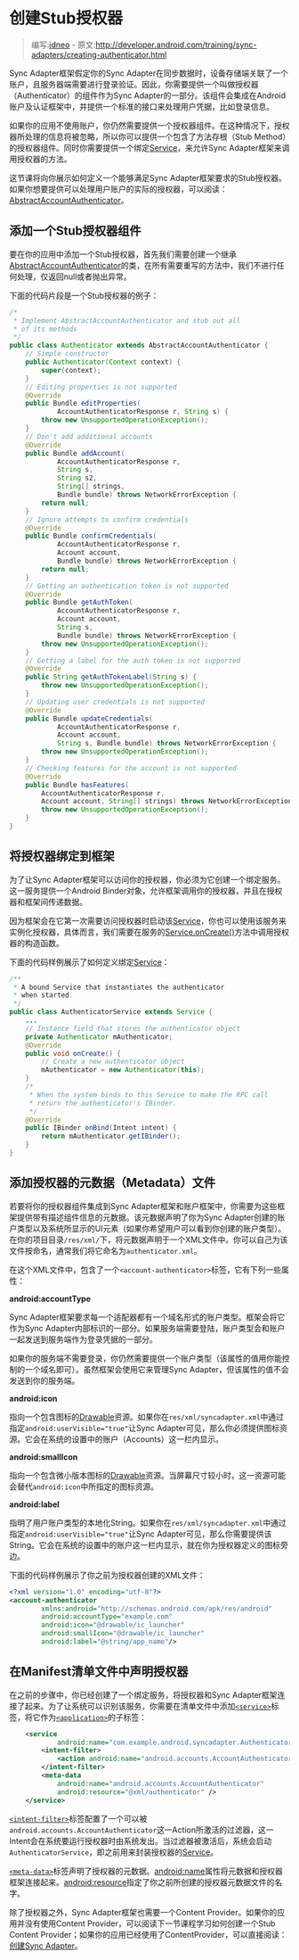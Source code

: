 # 创建Stub授权器

> 编写:[jdneo](https://github.com/jdneo) - 原文:<http://developer.android.com/training/sync-adapters/creating-authenticator.html>

Sync Adapter框架假定你的Sync Adapter在同步数据时，设备存储端关联了一个账户，且服务器端需要进行登录验证。因此，你需要提供一个叫做授权器（Authenticator）的组件作为Sync Adapter的一部分。该组件会集成在Android账户及认证框架中，并提供一个标准的接口来处理用户凭据，比如登录信息。

如果你的应用不使用账户，你仍然需要提供一个授权器组件。在这种情况下，授权器所处理的信息将被忽略，所以你可以提供一个包含了方法存根（Stub Method）的授权器组件。同时你需要提供一个绑定[Service](http://developer.android.com/reference/android/app/Service.html)，来允许Sync Adapter框架来调用授权器的方法。

这节课将向你展示如何定义一个能够满足Sync Adapter框架要求的Stub授权器。如果你想要提供可以处理用户账户的实际的授权器，可以阅读：[AbstractAccountAuthenticator](http://developer.android.com/reference/android/accounts/AbstractAccountAuthenticator.html)。

## 添加一个Stub授权器组件

要在你的应用中添加一个Stub授权器，首先我们需要创建一个继承[AbstractAccountAuthenticator](http://developer.android.com/reference/android/accounts/AbstractAccountAuthenticator.html)的类，在所有需要重写的方法中，我们不进行任何处理，仅返回null或者抛出异常。

下面的代码片段是一个Stub授权器的例子：

```java
/*
 * Implement AbstractAccountAuthenticator and stub out all
 * of its methods
 */
public class Authenticator extends AbstractAccountAuthenticator {
    // Simple constructor
    public Authenticator(Context context) {
        super(context);
    }
    // Editing properties is not supported
    @Override
    public Bundle editProperties(
            AccountAuthenticatorResponse r, String s) {
        throw new UnsupportedOperationException();
    }
    // Don't add additional accounts
    @Override
    public Bundle addAccount(
            AccountAuthenticatorResponse r,
            String s,
            String s2,
            String[] strings,
            Bundle bundle) throws NetworkErrorException {
        return null;
    }
    // Ignore attempts to confirm credentials
    @Override
    public Bundle confirmCredentials(
            AccountAuthenticatorResponse r,
            Account account,
            Bundle bundle) throws NetworkErrorException {
        return null;
    }
    // Getting an authentication token is not supported
    @Override
    public Bundle getAuthToken(
            AccountAuthenticatorResponse r,
            Account account,
            String s,
            Bundle bundle) throws NetworkErrorException {
        throw new UnsupportedOperationException();
    }
    // Getting a label for the auth token is not supported
    @Override
    public String getAuthTokenLabel(String s) {
        throw new UnsupportedOperationException();
    }
    // Updating user credentials is not supported
    @Override
    public Bundle updateCredentials(
            AccountAuthenticatorResponse r,
            Account account,
            String s, Bundle bundle) throws NetworkErrorException {
        throw new UnsupportedOperationException();
    }
    // Checking features for the account is not supported
    @Override
    public Bundle hasFeatures(
        AccountAuthenticatorResponse r,
        Account account, String[] strings) throws NetworkErrorException {
        throw new UnsupportedOperationException();
    }
}
```

## 将授权器绑定到框架

为了让Sync Adapter框架可以访问你的授权器，你必须为它创建一个绑定服务。这一服务提供一个Android Binder对象，允许框架调用你的授权器，并且在授权器和框架间传递数据。

因为框架会在它第一次需要访问授权器时启动该[Service](http://developer.android.com/reference/android/app/Service.html)，你也可以使用该服务来实例化授权器，具体而言，我们需要在服务的[Service.onCreate()](http://developer.android.com/reference/android/app/Service.html#onCreate())方法中调用授权器的构造函数。

下面的代码样例展示了如何定义绑定[Service](http://developer.android.com/reference/android/app/Service.html)：

```java
/**
 * A bound Service that instantiates the authenticator
 * when started.
 */
public class AuthenticatorService extends Service {
    ...
    // Instance field that stores the authenticator object
    private Authenticator mAuthenticator;
    @Override
    public void onCreate() {
        // Create a new authenticator object
        mAuthenticator = new Authenticator(this);
    }
    /*
     * When the system binds to this Service to make the RPC call
     * return the authenticator's IBinder.
     */
    @Override
    public IBinder onBind(Intent intent) {
        return mAuthenticator.getIBinder();
    }
}
```

## 添加授权器的元数据（Metadata）文件

若要将你的授权器组件集成到Sync Adapter框架和账户框架中，你需要为这些框架提供带有描述组件信息的元数据。该元数据声明了你为Sync Adapter创建的账户类型以及系统所显示的UI元素（如果你希望用户可以看到你创建的账户类型）。在你的项目目录`/res/xml/`下，将元数据声明于一个XML文件中。你可以自己为该文件按命名，通常我们将它命名为`authenticator.xml`。

在这个XML文件中，包含了一个`<account-authenticator>`标签，它有下列一些属性：

**android:accountType**

Sync Adapter框架要求每一个适配器都有一个域名形式的账户类型。框架会将它作为Sync Adapter内部标识的一部分。如果服务端需要登陆，账户类型会和账户一起发送到服务端作为登录凭据的一部分。

如果你的服务端不需要登录，你仍然需要提供一个账户类型（该属性的值用你能控制的一个域名即可）。虽然框架会使用它来管理Sync Adapter，但该属性的值不会发送到你的服务端。

**android:icon**

指向一个包含图标的[Drawable](http://developer.android.com/guide/topics/resources/drawable-resource.html)资源。如果你在`res/xml/syncadapter.xml`中通过指定`android:userVisible="true"`让Sync Adapter可见，那么你必须提供图标资源。它会在系统的设置中的账户（Accounts）这一栏内显示。

**android:smallIcon**

指向一个包含微小版本图标的[Drawable](http://developer.android.com/guide/topics/resources/drawable-resource.html)资源。当屏幕尺寸较小时，这一资源可能会替代`android:icon`中所指定的图标资源。

**android:label**

指明了用户账户类型的本地化String。如果你在`res/xml/syncadapter.xml`中通过指定`android:userVisible="true"`让Sync Adapter可见，那么你需要提供该String。它会在系统的设置中的账户这一栏内显示，就在你为授权器定义的图标旁边。

下面的代码样例展示了你之前为授权器创建的XML文件：

```xml
<?xml version="1.0" encoding="utf-8"?>
<account-authenticator
        xmlns:android="http://schemas.android.com/apk/res/android"
        android:accountType="example.com"
        android:icon="@drawable/ic_launcher"
        android:smallIcon="@drawable/ic_launcher"
        android:label="@string/app_name"/>
```

## 在Manifest清单文件中声明授权器

在之前的步骤中，你已经创建了一个绑定服务，将授权器和Sync Adapter框架连接了起来。为了让系统可以识别该服务，你需要在清单文件中添加[`<service>`](http://developer.android.com/guide/topics/manifest/service-element.html)标签，将它作为[`<application>`](http://developer.android.com/guide/topics/manifest/application-element.html)的子标签：

```xml
    <service
            android:name="com.example.android.syncadapter.AuthenticatorService">
        <intent-filter>
            <action android:name="android.accounts.AccountAuthenticator"/>
        </intent-filter>
        <meta-data
            android:name="android.accounts.AccountAuthenticator"
            android:resource="@xml/authenticator" />
    </service>
```

[`<intent-filter>`](http://developer.android.com/guide/topics/manifest/intent-filter-element.html)标签配置了一个可以被`android.accounts.AccountAuthenticator`这一Action所激活的过滤器，这一Intent会在系统要运行授权器时由系统发出。当过滤器被激活后，系统会启动`AuthenticatorService`，即之前用来封装授权器的[Service](http://developer.android.com/reference/android/app/Service.html)。

[`<meta-data>`](http://developer.android.com/guide/topics/manifest/meta-data-element.html)标签声明了授权器的元数据。[android:name](http://developer.android.com/guide/topics/manifest/meta-data-element.html#nm)属性将元数据和授权器框架连接起来。[android:resource](http://developer.android.com/guide/topics/manifest/meta-data-element.html#rsrc)指定了你之前所创建的授权器元数据文件的名字。

除了授权器之外，Sync Adapter框架也需要一个Content Provider。如果你的应用并没有使用Content Provider，可以阅读下一节课程学习如何创建一个Stub Content Provider；如果你的应用已经使用了ContentProvider，可以直接阅读：[创建Sync Adapter](create-sync-adapter.html)。
